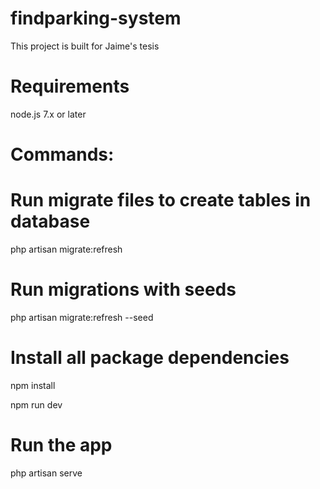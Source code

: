 # findparking-system
This project is built for Jaime's tesis

# Requirements

node.js 7.x or later

# Commands:

# Run migrate files to create tables in database
php artisan migrate:refresh

# Run migrations with seeds
php artisan migrate:refresh --seed


# Install all package dependencies
npm install

npm run dev


# Run the app
php artisan serve